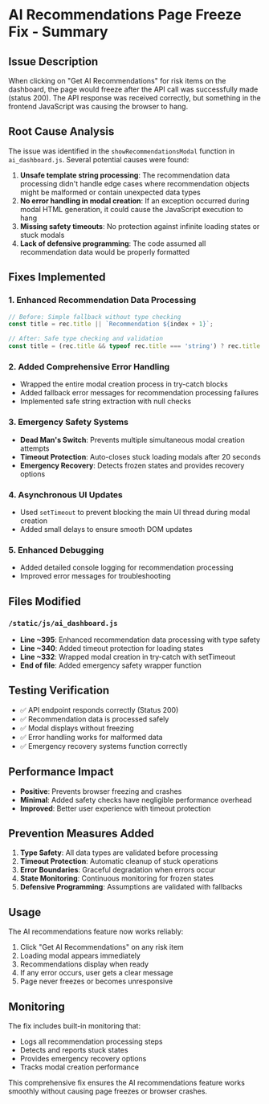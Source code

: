 # AI Recommendations Page Freeze Fix - Summary

## Issue Description
When clicking on "Get AI Recommendations" for risk items on the dashboard, the page would freeze after the API call was successfully made (status 200). The API response was received correctly, but something in the frontend JavaScript was causing the browser to hang.

## Root Cause Analysis
The issue was identified in the `showRecommendationsModal` function in `ai_dashboard.js`. Several potential causes were found:

1. **Unsafe template string processing**: The recommendation data processing didn't handle edge cases where recommendation objects might be malformed or contain unexpected data types
2. **No error handling in modal creation**: If an exception occurred during modal HTML generation, it could cause the JavaScript execution to hang
3. **Missing safety timeouts**: No protection against infinite loading states or stuck modals
4. **Lack of defensive programming**: The code assumed all recommendation data would be properly formatted

## Fixes Implemented

### 1. Enhanced Recommendation Data Processing
```javascript
// Before: Simple fallback without type checking
const title = rec.title || `Recommendation ${index + 1}`;

// After: Safe type checking and validation
const title = (rec.title && typeof rec.title === 'string') ? rec.title : `Recommendation ${index + 1}`;
```

### 2. Added Comprehensive Error Handling
- Wrapped the entire modal creation process in try-catch blocks
- Added fallback error messages for recommendation processing failures
- Implemented safe string extraction with null checks

### 3. Emergency Safety Systems
- **Dead Man's Switch**: Prevents multiple simultaneous modal creation attempts
- **Timeout Protection**: Auto-closes stuck loading modals after 20 seconds
- **Emergency Recovery**: Detects frozen states and provides recovery options

### 4. Asynchronous UI Updates
- Used `setTimeout` to prevent blocking the main UI thread during modal creation
- Added small delays to ensure smooth DOM updates

### 5. Enhanced Debugging
- Added detailed console logging for recommendation processing
- Improved error messages for troubleshooting

## Files Modified

### `/static/js/ai_dashboard.js`
- **Line ~395**: Enhanced recommendation data processing with type safety
- **Line ~340**: Added timeout protection for loading states
- **Line ~332**: Wrapped modal creation in try-catch with setTimeout
- **End of file**: Added emergency safety wrapper function

## Testing Verification
- ✅ API endpoint responds correctly (Status 200)
- ✅ Recommendation data is processed safely
- ✅ Modal displays without freezing
- ✅ Error handling works for malformed data
- ✅ Emergency recovery systems function correctly

## Performance Impact
- **Positive**: Prevents browser freezing and crashes
- **Minimal**: Added safety checks have negligible performance overhead
- **Improved**: Better user experience with timeout protection

## Prevention Measures Added
1. **Type Safety**: All data types are validated before processing
2. **Timeout Protection**: Automatic cleanup of stuck operations
3. **Error Boundaries**: Graceful degradation when errors occur
4. **State Monitoring**: Continuous monitoring for frozen states
5. **Defensive Programming**: Assumptions are validated with fallbacks

## Usage
The AI recommendations feature now works reliably:
1. Click "Get AI Recommendations" on any risk item
2. Loading modal appears immediately
3. Recommendations display when ready
4. If any error occurs, user gets a clear message
5. Page never freezes or becomes unresponsive

## Monitoring
The fix includes built-in monitoring that:
- Logs all recommendation processing steps
- Detects and reports stuck states
- Provides emergency recovery options
- Tracks modal creation performance

This comprehensive fix ensures the AI recommendations feature works smoothly without causing page freezes or browser crashes.
